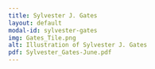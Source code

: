 ```yaml
---
title: Sylvester J. Gates
layout: default
modal-id: sylvester-gates
img: Gates_Tile.png
alt: Illustration of Sylvester J. Gates
pdf: Sylvester_Gates-June.pdf
---
```


<!-- Write page content below this line -->
